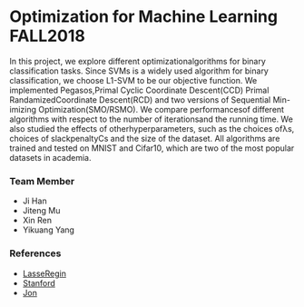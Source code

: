 # Optimization for Machine Learning FALL2018

In  this  project,  we  explore  different  optimizationalgorithms   for   binary   classification   tasks.   Since   SVMs   is   a widely  used  algorithm  for  binary  classification,  we  choose  L1-SVM  to  be  our  objective  function.  We  implemented  Pegasos,Primal   Cyclic   Coordinate   Descent(CCD)   Primal   RandamizedCoordinate  Descent(RCD)  and  two  versions  of  Sequential  Min-imizing  Optimization(SMO/RSMO).  We  compare  performancesof  different  algorithms  with  respect  to  the  number  of  iterationsand   the   running   time.   We   also   studied   the   effects   of   otherhyperparameters,  such  as  the  choices  ofλs,  choices  of  slackpenaltyCs and the size of the dataset. All algorithms are trained and  tested  on  MNIST  and  Cifar10,  which  are  two  of  the  most popular datasets in academia.
### Team Member

  - Ji Han
  - Jiteng Mu
  - Xin Ren
  - Yikuang Yang

### References

* [LasseRegin](https://github.com/LasseRegin/SVM-w-SMO)
* [Stanford](http://cs229.stanford.edu/materials/smo.pdf)
* [Jon](https://jonchar.net/notebooks/SVM/)
